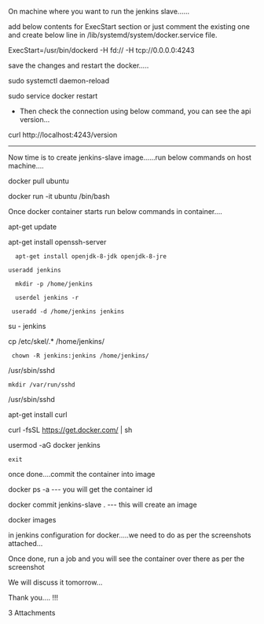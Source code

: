 On machine where you want to run the jenkins slave......

add below contents for ExecStart section or just comment the existing one and create below line in /lib/systemd/system/docker.service file.

ExecStart=/usr/bin/dockerd -H fd:// -H tcp://0.0.0.0:4243



save the changes and restart the docker.....



sudo systemctl daemon-reload

sudo service docker restart



- Then check the connection using below command, you can see the api version...



curl http://localhost:4243/version





------------



Now time is to create jenkins-slave image......run below commands on host machine....



docker pull ubuntu

docker run -it ubuntu /bin/bash



Once docker container starts run below commands in container....







apt-get update

 apt-get install openssh-server

      apt-get install openjdk-8-jdk openjdk-8-jre

    useradd jenkins

      mkdir -p /home/jenkins

      userdel jenkins -r

     useradd -d /home/jenkins jenkins

   su - jenkins

   cp /etc/skel/.* /home/jenkins/

     chown -R jenkins:jenkins /home/jenkins/

   /usr/sbin/sshd

    mkdir /var/run/sshd

   /usr/sbin/sshd

  apt-get install curl

   curl -fsSL https://get.docker.com/ | sh

usermod -aG docker jenkins

    exit





once done....commit the container into image



docker ps -a   --- you will get the container id



docker commit <container id> jenkins-slave .  --- this will create an image



docker images





in jenkins configuration for docker.....we need to do as per the screenshots attached...





Once done, run a job and you will see the container over there as per the screenshot





We will discuss it tomorrow...



Thank you.... !!!


3 Attachments

